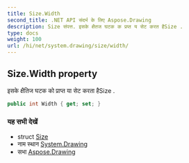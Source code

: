```yaml
---
title: Size.Width
second_title: .NET API संदर्भ के लिए Aspose.Drawing
description: Size संपत्त. इसके क्षैतज घटक क प्रप्त य सेट करत हैSize .
type: docs
weight: 100
url: /hi/net/system.drawing/size/width/
---
```

## Size.Width property

इसके क्षैतिज घटक को प्राप्त या सेट करता हैSize .

```csharp
public int Width { get; set; }
```

### यह सभी देखें

* struct [Size](../)
* नाम स्थान [System.Drawing](../../size/)
* सभा [Aspose.Drawing](../../../)


